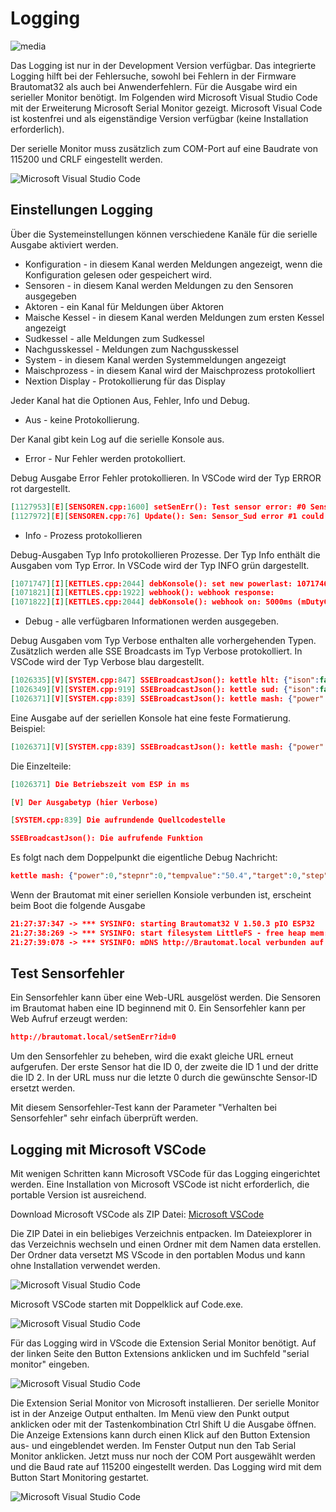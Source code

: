 # Logging

![media](/docs/img/logging.jpg)

Das Logging ist nur in der Development Version verfügbar. Das integrierte Logging hilft bei der Fehlersuche, sowohl bei Fehlern in der Firmware Brautomat32 als auch bei Anwenderfehlern. Für die Ausgabe wird ein serieller Monitor benötigt. Im Folgenden wird Microsoft Visual Studio Code mit der Erweiterung Microsoft Serial Monitor gezeigt. Microsoft Visual Code ist kostenfrei und als eigenständige Version verfügbar (keine Installation erforderlich).

Der serielle Monitor muss zusätzlich zum COM-Port auf eine Baudrate von 115200 und CRLF eingestellt werden.

![Microsoft Visual Studio Code](/docs/img/vscode.jpg)

## Einstellungen Logging

Über die Systemeinstellungen können verschiedene Kanäle für die serielle Ausgabe aktiviert werden.

* Konfiguration - in diesem Kanal werden Meldungen angezeigt, wenn die Konfiguration gelesen oder gespeichert wird.
* Sensoren - in diesem Kanal werden Meldungen zu den Sensoren ausgegeben
* Aktoren - ein Kanal für Meldungen über Aktoren
* Maische Kessel - in diesem Kanal werden Meldungen zum ersten Kessel angezeigt
* Sudkessel - alle Meldungen zum Sudkessel
* Nachgusskessel - Meldungen zum Nachgusskessel
* System - in diesem Kanal werden Systemmeldungen angezeigt
* Maischprozess - in diesem Kanal wird der Maischprozess protokolliert
* Nextion Display - Protokollierung für das Display

Jeder Kanal hat die Optionen Aus, Fehler, Info und Debug.

* Aus - keine Protokollierung.

Der Kanal gibt kein Log auf die serielle Konsole aus.

* Error - Nur Fehler werden protokolliert.

Debug Ausgabe Error Fehler protokollieren. In VSCode wird der Typ ERROR rot dargestellt.

```json
[1127953][E][SENSOREN.cpp:1600] setSenErr(): Test sensor error: #0 Sensor_Sud error state: 1
[1127972][E][SENSOREN.cpp:76] Update(): Sen: Sensor_Sud error #1 could not read temperature data
```

* Info - Prozess protokollieren

Debug-Ausgaben Typ Info protokollieren Prozesse. Der Typ Info enthält die Ausgaben vom Typ Error. In VSCode wird der Typ INFO grün dargestellt.

```json
[1071747][I][KETTLES.cpp:2044] debKonsole(): set new powerlast: 1071746ms
[1071821][I][KETTLES.cpp:1922] webhook(): webhook response: 
[1071822][I][KETTLES.cpp:2044] debKonsole(): webhook on: 5000ms (mDutyCycle 5000 * Power 100 / 100)
```

* Debug - alle verfügbaren Informationen werden ausgegeben.

Debug Ausgaben vom Typ Verbose enthalten alle vorhergehenden Typen. Zusätzlich werden alle SSE Broadcasts im Typ Verbose protokolliert. In VSCode wird der Typ Verbose blau dargestellt.

```json
[1026335][V][SYSTEM.cpp:847] SSEBroadcastJson(): kettle hlt: {"ison":false,"state":false,"power":0,"enabled":3,"setp":0,"temp":"32.4"}
[1026349][V][SYSTEM.cpp:919] SSEBroadcastJson(): kettle sud: {"ison":false,"state":false,"power":0,"enabled":3,"setp":0,"temp":"32.4"}
[1026371][V][SYSTEM.cpp:839] SSEBroadcastJson(): kettle mash: {"power":0,"stepnr":0,"tempvalue":"50.4","target":0,"step":6,"timer":3}
```

Eine Ausgabe auf der seriellen Konsole hat eine feste Formatierung. Beispiel:

```json
[1026371][V][SYSTEM.cpp:839] SSEBroadcastJson(): kettle mash: {"power":0,"stepnr":0,"tempvalue":"50.4","target":0,"step":6,"timer":3}
```

Die Einzelteile:

```json
[1026371] Die Betriebszeit vom ESP in ms
```

```json
[V] Der Ausgabetyp (hier Verbose)
```

```json
[SYSTEM.cpp:839] Die aufrundende Quellcodestelle
```

```json
SSEBroadcastJson(): Die aufrufende Funktion
```

Es folgt nach dem Doppelpunkt die eigentliche Debug Nachricht:

```json
kettle mash: {"power":0,"stepnr":0,"tempvalue":"50.4","target":0,"step":6,"timer":3}
```

Wenn der Brautomat mit einer seriellen Konsiole verbunden ist, erscheint beim Boot die folgende Ausgabe

```json
21:27:37:347 -> *** SYSINFO: starting Brautomat32 V 1.50.3 pIO ESP32
21:27:38:269 -> *** SYSINFO: start filesystem LittleFS - free heap mem: 210552
21:27:39:078 -> *** SYSINFO: mDNS http://Brautomat.local verbunden auf IP Adresse xxx.xxx.xxx.xxx Uhrzeit: 21:27:38 RSSI: -68
```

## Test Sensorfehler

Ein Sensorfehler kann über eine Web-URL ausgelöst werden. Die Sensoren im Brautomat haben eine ID beginnend mit 0. Ein Sensorfehler kann per Web Aufruf erzeugt werden:

```json
http://brautomat.local/setSenErr?id=0
```

Um den Sensorfehler zu beheben, wird die exakt gleiche URL erneut aufgerufen. Der erste Sensor hat die ID 0, der zweite die ID 1 und der dritte die ID 2. In der URL muss nur die letzte 0 durch die gewünschte Sensor-ID ersetzt werden.

Mit diesem Sensorfehler-Test kann der Parameter "Verhalten bei Sensorfehler" sehr einfach überprüft werden.

## Logging mit Microsoft VSCode

Mit wenigen Schritten kann Microsoft VSCode für das Logging eingerichtet werden. Eine Installation von Microsoft VSCode ist nicht erforderlich, die portable Version ist ausreichend.

Download Microsoft VSCode als ZIP Datei: [Microsoft VSCode](https://code.visualstudio.com/docs/?dv=winzip)

Die ZIP Datei in ein beliebiges Verzeichnis entpacken. Im Dateiexplorer in das Verzeichnis wechseln und einen Ordner mit dem Namen data erstellen. Der Ordner data versetzt MS VScode in den portablen Modus und kann ohne Installation verwendet werden.

![Microsoft Visual Studio Code](/docs/img/vscode_4.jpg)

Microsoft VSCode starten mit Doppelklick auf Code.exe.

![Microsoft Visual Studio Code](/docs/img/vscode_1.jpg)

Für das Logging wird in VScode die Extension Serial Monitor benötigt. Auf der linken Seite den Button Extensions anklicken und im Suchfeld "serial monitor" eingeben.

![Microsoft Visual Studio Code](/docs/img/vscode_2.jpg)

Die Extension Serial Monitor von Microsoft installieren. Der serielle Monitor ist in der Anzeige Output enthalten. Im Menü view den Punkt output anklicken oder mit der Tastenkombination Ctrl Shift U die Ausgabe öffnen. Die Anzeige Extensions kann durch einen Klick auf den Button Extension aus- und eingeblendet werden. Im Fenster Output nun den Tab Serial Monitor anklicken. Jetzt muss nur noch der COM Port ausgewählt werden und die Baud rate auf 115200 eingestellt werden. Das Logging wird mit dem Button Start Monitoring gestartet.

![Microsoft Visual Studio Code](/docs/img/vscode_3.jpg)
